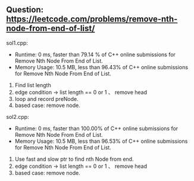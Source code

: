 ## Question: https://leetcode.com/problems/remove-nth-node-from-end-of-list/

sol1.cpp:

* Runtime: 0 ms, faster than 79.14 % of C++ online submissions for Remove Nth Node From End of List.
* Memory Usage: 10.5 MB, less than 96.43% of C++ online submissions for Remove Nth Node From End of List.

1. Find list length
2. edge condition -> list length == 0 or 1 、 remove head
3. loop and record preNode.
4. based case: remove node.

sol2.cpp:

* Runtime: 0 ms, faster than 100.00% of C++ online submissions for Remove Nth Node From End of List.
* Memory Usage: 10.5 MB, less than 96.53% of C++ online submissions for Remove Nth Node From End of List.

1. Use fast and slow ptr to find nth Node from end.
2. edge condition -> list length == 0 or 1 、 remove head
3. based case: remove node.

